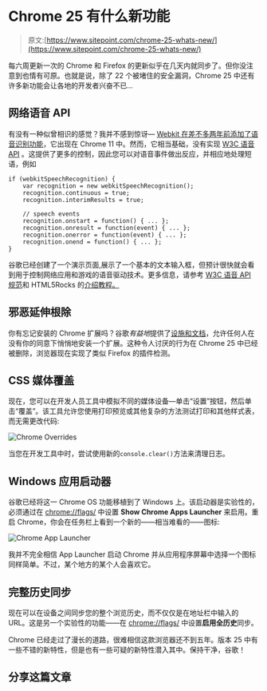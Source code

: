 # Chrome 25 有什么新功能

> 原文:[https://www.sitepoint.com/chrome-25-whats-new/](https://www.sitepoint.com/chrome-25-whats-new/)

每六周更新一次的 Chrome 和 Firefox 的更新似乎在几天内就同步了。但你没注意到也情有可原。也就是说，除了 22 个被堵住的安全漏洞，Chrome 25 中还有许多新功能会让各地的开发者兴奋不已…

## 网络语音 API

有没有一种似曾相识的感觉？我并不感到惊讶— [Webkit 在差不多两年前添加了语音识别功能](https://www.sitepoint.com/html5-speech-input-fields/)，它出现在 Chrome 11 中。然而，它相当基础，没有实现 [W3C 语音 API](https://dvcs.w3.org/hg/speech-api/raw-file/tip/speechapi.html) 。这提供了更多的控制，因此您可以对语音事件做出反应，并相应地处理短语，例如

```
if (webkitSpeechRecognition) {
	var recognition = new webkitSpeechRecognition();
	recognition.continuous = true;
	recognition.interimResults = true;

	// speech events
	recognition.onstart = function() { ... };
	recognition.onresult = function(event) { ... };
	recognition.onerror = function(event) { ... };
	recognition.onend = function() { ... };
} 
```

谷歌已经创建了一个演示页面,展示了一个基本的文本输入框，但预计很快就会看到用于控制网络应用和游戏的语音驱动技术。更多信息，请参考 [W3C 语音 API 规范](https://dvcs.w3.org/hg/speech-api/raw-file/tip/speechapi.html)和 HTML5Rocks 的[介绍教程。](http://updates.html5rocks.com/2013/01/Voice-Driven-Web-Apps-Introduction-to-the-Web-Speech-API)

## 邪恶延伸根除

你有忘记安装的 Chrome 扩展吗？谷歌*有益地*提供了[设施和文档](http://developer.chrome.com/extensions/external_extensions.html)，允许任何人在没有你的同意下悄悄地安装一个扩展。这种令人讨厌的行为在 Chrome 25 中已经被删除，浏览器现在实现了类似 Firefox 的插件检测。

## CSS 媒体覆盖

现在，您可以在开发人员工具中模拟不同的媒体设备—单击“设置”按钮，然后单击“覆盖”。该工具允许您使用打印预览或其他复杂的方法测试打印和其他样式表，而无需更改代码:

![Chrome Overrides](../Images/ad8f926981250f33603118b6dd4c48dc.png)

当您在开发工具中时，尝试使用新的`console.clear()`方法来清理日志。

## Windows 应用启动器

谷歌已经将这一 Chrome OS 功能移植到了 Windows 上。该启动器是实验性的，必须通过在 [chrome://flags/](//flags/) 中设置 **Show Chrome Apps Launcher** 来启用。重启 Chrome，你会在任务栏上看到一个新的——相当难看的——图标:

![Chrome App Launcher](../Images/23c0c627c379d8ac0a910c6b6c53ddae.png)

我并不完全相信 App Launcher 启动 Chrome 并从应用程序屏幕中选择一个图标同样简单。不过，某个地方的某个人会喜欢它。

## 完整历史同步

现在可以在设备之间同步您的整个浏览历史，而不仅仅是在地址栏中输入的 URL。这是另一个实验性的功能——在 [chrome://flags/](//flags/) 中设置**启用全历史**同步。

Chrome 已经走过了漫长的道路，很难相信这款浏览器还不到五年。版本 25 中有一些不错的新特性，但是也有一些可疑的新特性潜入其中。保持干净，谷歌！

## 分享这篇文章